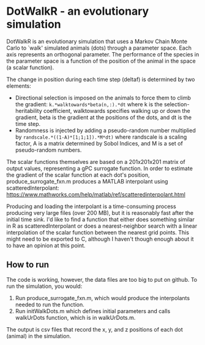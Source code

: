 # DotWalkR - an evolutionary simulation

DotWalkR is an evolutionary simulation that uses a Markov Chain Monte Carlo to `walk' simulated animals (dots) through a parameter space. Each axis represents an orthogonal parameter. The performance of the species in the parameter space is a function of the position of the animal in the space (a scalar function). 

The change in position during each time step (deltaf) is determined by two elements:
 * Directional selection is imposed on the animals to force them to climb the gradient:
    `k.*walktowards*beta(n,:).*dt`
    where k is the selection-heritability coefficient, walktowards specifies walking up or down the gradient, beta is the gradient at the positions of the dots, and dt is the time step.
 * Randomness is injected by adding a pseudo-random number multiplied by 
     `randscale.*((1-A)*[1;1;1]).*M*dt)`
    where randscale is a scaling factor, A is a matrix determined by Sobol Indices, and M is a set of pseudo-random numbers.
    
The scalar functions themselves are based on a 201x201x201 matrix of output values, representing a gPC surrogate function. In order to estimate the gradient of the scalar function at each dot's position, produce_surrogate_fxn.m produces a MATLAB interpolant using scatteredInterpolant: https://www.mathworks.com/help/matlab/ref/scatteredinterpolant.html 

Producing and loading the interpolant is a time-consuming process producing very large files (over 200 MB), but it is reasonably fast after the initial time sink. I'd like to find a function that either does something similar in R as scatteredInterpolant or does a nearest-neighbor search with a linear interpolation of the scalar function between the nearest grid points. This might need to be exported to C, although I haven't though enough about it to have an opinion at this point. 

## How to run
The code is working, however, the data files are too big to put on github. To run the simulation, you would: 
 1. Run produce_surrogate_fxn.m, which would produce the interpolants needed to run the function.
 2. Run initWalkDots.m which defines initial parameters and calls walkUrDots function, which is in walkUrDots.m. 
 
 The output is csv files that record the x, y, and z positions of each dot (animal) in the simulation.